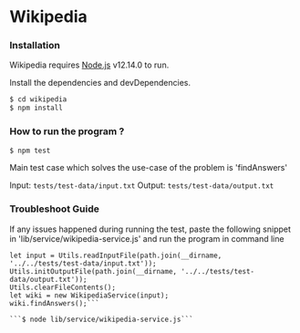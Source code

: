 # Wikipedia

### Installation

Wikipedia requires [Node.js](https://nodejs.org/) v12.14.0 to run.

Install the dependencies and devDependencies.

```sh
$ cd wikipedia
$ npm install
```

### How to run the program ? 

```sh
$ npm test
```

Main test case which solves the use-case of the problem is 'findAnswers'

Input: ```tests/test-data/input.txt```
Output: ```tests/test-data/output.txt```

### Troubleshoot Guide

If any issues happened during running the test, paste the following snippet in 'lib/service/wikipedia-service.js' and run the program in command line

```const path = require('path');
let input = Utils.readInputFile(path.join(__dirname, '../../tests/test-data/input.txt'));
Utils.initOutputFile(path.join(__dirname, '../../tests/test-data/output.txt'));
Utils.clearFileContents();
let wiki = new WikipediaService(input);
wiki.findAnswers();```

```$ node lib/service/wikipedia-service.js```
